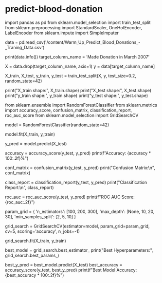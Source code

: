 # predict-blood-donation
import pandas as pd
from sklearn.model_selection import train_test_split
from sklearn.preprocessing import StandardScaler, OneHotEncoder, LabelEncoder
from sklearn.impute import SimpleImputer

data = pd.read_csv('/content/Warm_Up_Predict_Blood_Donations_-_Traning_Data.csv')

print(data.info())
target_column_name = 'Made Donation in March 2007'

X = data.drop(target_column_name, axis=1)
y = data[target_column_name]


X_train, X_test, y_train, y_test = train_test_split(X, y, test_size=0.2, random_state=42)

print("X_train shape:", X_train.shape)
print("X_test shape:", X_test.shape)
print("y_train shape:", y_train.shape)
print("y_test shape:", y_test.shape)

from sklearn.ensemble import RandomForestClassifier
from sklearn.metrics import accuracy_score, confusion_matrix, classification_report, roc_auc_score
from sklearn.model_selection import GridSearchCV

model = RandomForestClassifier(random_state=42)

model.fit(X_train, y_train)

y_pred = model.predict(X_test)

accuracy = accuracy_score(y_test, y_pred)
print(f"Accuracy: {accuracy * 100:.2f}%")

conf_matrix = confusion_matrix(y_test, y_pred)
print("Confusion Matrix:\n", conf_matrix)

class_report = classification_report(y_test, y_pred)
print("Classification Report:\n", class_report)


roc_auc = roc_auc_score(y_test, y_pred)
print(f"ROC AUC Score: {roc_auc:.2f}")

param_grid = {
    'n_estimators': [100, 200, 300],
    'max_depth': [None, 10, 20, 30],
    'min_samples_split': [2, 5, 10]
}

grid_search = GridSearchCV(estimator=model, param_grid=param_grid, cv=5, scoring='accuracy', n_jobs=-1)

grid_search.fit(X_train, y_train)

best_model = grid_search.best_estimator_
print("Best Hyperparameters:", grid_search.best_params_)

best_y_pred = best_model.predict(X_test)
best_accuracy = accuracy_score(y_test, best_y_pred)
print(f"Best Model Accuracy: {best_accuracy * 100:.2f}%")

